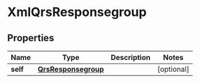 

# XmlQrsResponsegroup

## Properties

Name | Type | Description | Notes
------------ | ------------- | ------------- | -------------
**self** | [**QrsResponsegroup**](QrsResponsegroup.md) |  |  [optional]




